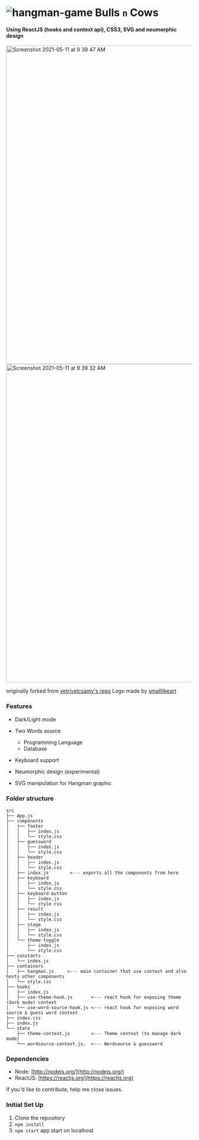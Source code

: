 # ![hangman-game](https://user-images.githubusercontent.com/11829883/117690634-b012b380-b1d8-11eb-8db1-268afd1e6dee.png) Bulls `n` Cows

#### Using ReactJS (hooks and context api), CSS3, SVG and neumorphic design

 <img width="860" alt="Screenshot 2021-05-11 at 9 39 47 AM" src="https://user-images.githubusercontent.com/11829883/117757013-dec27580-b23c-11eb-96e0-ea29b9e89a97.png">
<img width="860" alt="Screenshot 2021-05-11 at 9 39 32 AM" src="https://user-images.githubusercontent.com/11829883/117757004-da965800-b23c-11eb-9911-d53b2b972c20.png">

originally forked from [vetrivelcsamy's repo](https://github.com/vetrivelcsamy/reactjs-hangman "vetrivelcsamy")
Logo made by [smalllikeart](https://www.flaticon.com/authors/smalllikeart "smalllikeart")

### Features

- Dark/Light mode
- Two Words source

  - Programming Language
  - Database

- Keyboard support
- Neumorphic design (experimental)
- SVG manipulation for Hangman graphic

### Folder structure

```
src
├── App.js
├── components
│   ├── footer
│   │   ├── index.js
│   │   └── style.css
│   ├── guessword
│   │   ├── index.js
│   │   └── style.css
│   ├── header
│   │   ├── index.js
│   │   └── style.css
│   ├── index.js        <--- exports all the components from here
│   ├── keyboard
│   │   ├── index.js
│   │   └── style.css
│   ├── keyboard-button
│   │   ├── index.js
│   │   └── style.css
│   ├── result
│   │   ├── index.js
│   │   └── style.css
│   ├── stage
│   │   ├── index.js
│   │   └── style.css
│   └── theme-toggle
│       ├── index.js
│       └── style.css
├── constants
│   └── index.js
├── containers
│   ├── hangman.js     <--- main container that use context and also hosts other components
│   └── style.css
├── hooks
│   ├── index.js
│   ├── use-theme-hook.js       <--- react hook for exposing theme (dark mode) context
│   └── use-word-source-hook.js <--- react hook for exposing word source & guess word context
├── index.css
├── index.js
└── state
    ├── theme-context.js        <--- Theme context (to manage dark mode)
    └── wordsource-context.js.  <--- Wordsource & guessword
```

### Dependencies

- Node: [http://nodejs.org/](http://nodejs.org/)
- ReactJS: [https://reactjs.org](https://reactjs.org)

If you'd like to contribute, help me close issues.

### Initial Set Up

1. Clone the repository
2. `npm install`
3. `npm start` app start on localhost
